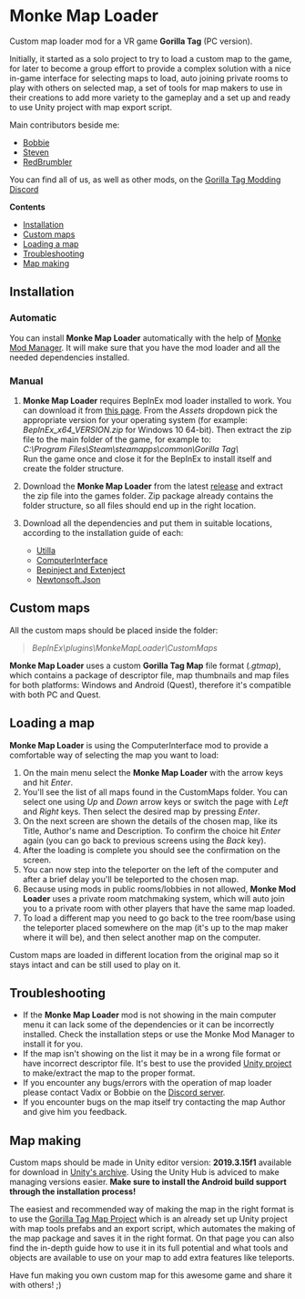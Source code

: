 # Monke Map Loader

Custom map loader mod for a VR game **Gorilla Tag** (PC version).

Initially, it started as a solo project to try to load a custom map to the game, for later to become a group effort to provide a complex solution with a nice in-game interface for selecting maps to load, auto joining private rooms to play with others on selected map, a set of tools for map makers to use in their creations to add more variety to the gameplay and a set up and ready to use Unity project with map export script.

Main contributors beside me:

- [Bobbie](https://github.com/legoandmars)
- [Steven](https://github.com/DeadlyKitten)
- [RedBrumbler](https://github.com/RedBrumbler)

You can find all of us, as well as other mods, on the [Gorilla Tag Modding Discord](http://discord.gg/b2MhDBAzTv)

**Contents**

  - [Installation](#installation)
  - [Custom maps](#custom-maps)
  - [Loading a map](#loading-a-map)
  - [Troubleshooting](#troubleshooting)
  - [Map making](#map-making)

## Installation

### Automatic

You can install **Monke Map Loader** automatically with the help of [Monke Mod Manager](https://github.com/DeadlyKitten/MonkeModManager/releases/latest). It will make sure that you have the mod loader and all the needed dependencies installed.

### Manual

1. **Monke Map Loader** requires BepInEx mod loader installed to work. You can download it from [this page](https://github.com/BepInEx/BepInEx/releases). From the *Assets* dropdown pick the appropriate version for your operating system (for example: *BepInEx_x64_VERSION.zip* for Windows 10 64-bit). Then extract the zip file to the main folder of the game, for example to:  
*C:\\Program Files\\Steam\\steamapps\\common\\Gorilla Tag\\*  
Run the game once and close it for the BepInEx to install itself and create the folder structure.

1. Download the **Monke Map Loader** from the latest [release]() and extract the zip file into the games folder. Zip package already contains the folder structure, so all files should end up in the right location.

1. Download all the dependencies and put them in suitable locations, according to the installation guide of each:
   - [Utilla](https://github.com/legoandmars/Utilla/releases/latest)
   - [ComputerInterface](https://github.com/ToniMacaroni/ComputerInterface/releases/latest)
   - [Bepinject and Extenject](https://github.com/Auros/Bepinject/releases/latest)
   - [Newtonsoft.Json](https://github.com/legoandmars/Newtonsoft.Json/releases/latest)

## Custom maps

All the custom maps should be placed inside the folder:  
> *BepInEx\\plugins\\MonkeMapLoader\\CustomMaps*

**Monke Map Loader** uses a custom **Gorilla Tag Map** file format (*.gtmap*), which contains a package of descriptor file, map thumbnails and map files for both platforms: Windows and Android (Quest), therefore it's compatible with both PC and Quest.

## Loading a map

**Monke Map Loader** is using the ComputerInterface mod to provide a comfortable way of selecting the map you want to load:
1. On the main menu select the **Monke Map Loader** with the arrow keys and hit *Enter*.
2. You'll see the list of all maps found in the CustomMaps folder. You can select one using *Up* and *Down* arrow keys or switch the page with *Left* and *Right* keys. Then select the desired map by pressing *Enter*.
3. On the next screen are shown the details of the chosen map, like its Title, Author's name and Description. To confirm the choice hit *Enter* again (you can go back to previous screens using the *Back* key).
5. After the loading is complete you should see the confirmation on the screen.
6. You can now step into the teleporter on the left of the computer and after a brief delay you'll be teleported to the chosen map.
7. Because using mods in public rooms/lobbies in not allowed, **Monke Mod Loader** uses a private room matchmaking system, which will auto join you to a private room with other players that have the same map loaded.
8. To load a different map you need to go back to the tree room/base using the teleporter placed somewhere on the map (it's up to the map maker where it will be), and then select another map on the computer.

Custom maps are loaded in different location from the original map so it stays intact and can be still used to play on it.

## Troubleshooting

- If the **Monke Map Loader** mod is not showing in the main computer menu it can lack some of the dependencies or it can be incorrectly installed. Check the installation steps or use the Monke Mod Manager to install it for you.
- If the map isn't showing on the list it may be in a wrong file format or have incorrect descriptor file. It's best to use the provided [Unity project](https://github.com/legoandmars/GorillaTagMapProject) to make/extract the map to the proper format.
- If you encounter any bugs/errors with the operation of map loader please contact Vadix or Bobbie on the [Discord server](http://discord.gg/b2MhDBAzTv).
- If you encounter bugs on the map itself try contacting the map Author and give him you feedback.

## Map making

Custom maps should be made in Unity editor version: **2019.3.15f1** available for download in [Unity's archive](https://unity3d.com/get-unity/download/archive). Using the Unity Hub is adviced to make managing versions easier. **Make sure to install the Android build support through the installation process!**

The easiest and recommended way of making the map in the right format is to use the [Gorilla Tag Map Project](https://github.com/legoandmars/GorillaTagMapProject) which is an already set up Unity project with map tools prefabs and an export script, which automates the making of the map package and saves it in the right format. On that page you can also find the in-depth guide how to use it in its full potential and what tools and objects are available to use on your map to add extra features like teleports.

Have fun making you own custom map for this awesome game and share it with others! ;)